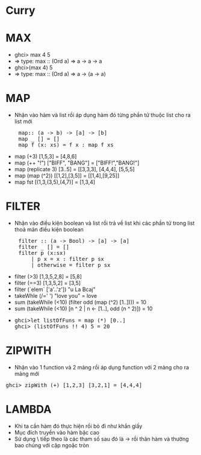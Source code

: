 # Curry
# MAX
<ul>
    <li>ghci> max 4 5</li>
    <li>=> type: max :: (Ord a) => a -> a -> a</li>
    <li>ghci>(max 4) 5</li>
    <li>=> type: max :: (Ord a) => a -> (a -> a)</li>
</ul>

# MAP
- Nhận vào hàm và list rồi áp dụng hàm đó từng phần tử thuộc list cho ra list mới
<pre>
    map:: (a -> b) -> [a] -> [b]
    map _ [] = []
    map f (x: xs) = f x : map f xs
</pre>
<ul>
    <li>map (+3) [1,5,3] = [4,8,6]</li>
    <li>map (++ "!") ["BIFF", "BANG"] = ["BIFF!","BANG!"]</li>
    <li>map (replicate 3) [3..5] = [[3,3,3], [4,4,4], [5,5,5]</li>
    <li>map (map (^2)) [[1,2],[3,5]] = [[1,4],[9,25]]</li>
    <li>map fst [(1,3,(3,5),(4,7)] = [1,3,4]</li>
</ul>

# FILTER
- Nhận vào điều kiện boolean và list rồi trả về list khi các phần tử trong list thoả mãn điều kiện boolean

<pre>
    filter :: (a -> Bool) -> [a] -> [a]
    filter _ [] = []
    filter p (x:sx)
        | p x = x : filter p sx
        | otherwise = filter p sx
</pre>
<ul>
<li>filter (>3) [1,3,5,2,8] = [5,8]</li>
<li>filter (==3) [1,3,5,2] = [3,5]</li>
<li>filter (`elem` ['a'..'z']) "u La Bcaj"</li>
<li>takeWhle (/=' ') "love you" = love </li>
<li>sum (takeWhile (<10) (filter odd (map (^2) [1..]))) = 10</li>
<li>sum (takeWhile (<10) [n ^ 2 | n <- [1..], odd (n ^ 2)]) = 10 </li>
<li>
<pre>ghci>let listOfFuns = map (*) [0..]
ghci> (listOfFuns !! 4) 5 = 20
</pre>
</ul>

# ZIPWITH
- Nhận vào 1 function và 2 mảng rồi áp dụng function với 2 mảng cho ra mảng mới
<pre>
ghci> zipWith (+) [1,2,3] [3,2,1] = [4,4,4]
</pre>

# LAMBDA
- Khi ta cần hàm đó thực hiện rồi bỏ đi như khắn giấy
- Mục đích truyền vào hàm bậc cao
- Sử dụng \ tiếp theo là các tham số sau đó là -> rồi thân hàm và thường bao chúng với cặp ngoặc tròn

